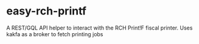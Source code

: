 # easy-rch-printf
A REST/GQL API helper to interact with the RCH Print!F fiscal printer. Uses kakfa as a broker to fetch printing jobs
